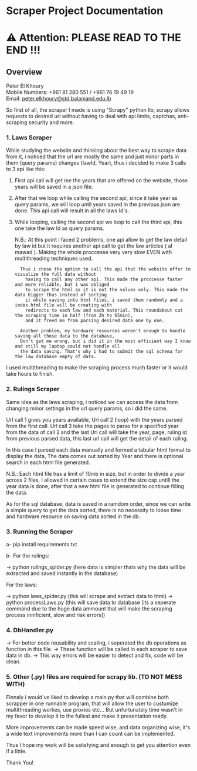# Scraper Project Documentation
# :warning: **Attention:** PLEASE READ TO THE END !!!

## Overview

Peter El Khoury  
Mobile Numbers: +961 81 280 551 / +961 76 19 49 19  
Email: peter.elkhoury@std.balamand.edu.lb


So first of all, the scraper I made is using "Scrapy" python lib, scrapy allows requests 
to desired url without having to deal with api limits, captchas, anti-scraping security and more.

### 1. Laws Scraper

While studying the website and thinking about the best way to scrape data from it, i noticed
that the url are mostly the same and just minor parts in them (query params) changes (lawId, Year),
thus i decided to make 3 calls to 3 api like this:

1. First api call will get me the years that are offered on the website, those years will be saved
   in a json file.
2. After that we loop while calling the second api, since it take year as query params, we will loop
   until years saved in the previous json are done. This api call will result in all the laws Id's.
3. While looping, calling the second api we loop to call the third api, this one take the law Id as
   query params. 

   N.B.: At this point i faced 2 problems, one api allow to get the law detail by law id but it requires 
           another api call to get the law articles ( al mawad ). Making the whole proccesse very very slow
           EVEN with multithreading techniques used. 

         Thus i chose the option to call the api that the website offer to visualize the full data without
           having to call any other api. This made the proccesse faster and more reliable, but i was obliged
           to scrape the html as it is not the values only. This made the data bigger thus instead of sorting 
           it while saving into html files, i saved them randomly and a index.html file will be creating with
           redirects to each law and each material. This roundabout cut the scraping time in half (from 2h to 65min),
           and it freed me from parsing desired data one by one.

         Another problem, my hardware resources weren't enough to handle saving all those data to the database, 
         Don't get me wrong, but i did it in the most efficient way I know and still my laptop could not handle all
         the data saving. That's why i had to submit the sql schema for the law database empty of data.

I used multithreading to make the scraping process much faster or it would take hours to finish.


### 2. Rulings Scraper

Same idea as the laws scraping, i noticed we can access the data from changing minor settings
in the url query params, so i did the same.

Url call 1 gives you years available,
Url call 2 (loop) with the years parsed from the first call.
Url call 3 take the pages to parse for a specified year from the data of call 2
and the last Url call will take the year, page, ruling id from previous parsed data,
this last url call will get the detail of each ruling.


In this case I parsed each data manually and formed a tabular html format to display the data,
The data comes out sorted by Year and there is optional search in each html file generated.

N.B.: Each html file has a limit of 10mb in size, but in order to divide a year across 2 files,
       I allowed in certain cases to extend the size cap untill the year data is done, after that
       a new html file is generated to continue filling the data.

As for the sql database, data is saved in a ramdom order, since we can write a simple query to get the 
   data sorted, there is no necessity to loose time and hardware resource on saving data sorted in the db.

### 3. Running the Scraper

a- pip install requirements.txt

b- For the rulings: 

   -> python rulings_spider.py (here data is simpler thats why the data will be extracted and saved instantly
                                   in the database)

  For the laws:

   -> python laws_spider.py   (this will scrape and extract data to html)
   -> python processLaws.py   (this will save data to database [its a seperate command due
                                   to the huge data ammount that will make the scraping process 
                                   innificient, slow and risk errors])


### 4. DbHandler.py

-> For better code reusability and scaling, i seperated the db operations as function in this file.
-> These function will be called in each scraper to save data in db.
-> This way errors will be easier to detect and fix, code will be clean.

### 5. Other (.py) files are required for scrapy lib. (TO NOT MESS WITH)


Finnaly i would've liked to develop a main.py that will combine both scrapper in one runnable program,
that will allow the user to custumize multithreading workes, use proxies etc... 
But unfurtunately time wasn't in my favor to develop it to the fullest and make it presentation ready.

More improvements can be made speed wise, and data organizing wise, it's a wide text improvements more than
I can count can be implemented.

Thus I hope my work will be satisfying and enough to get you attention even if a little.

Thank You!
